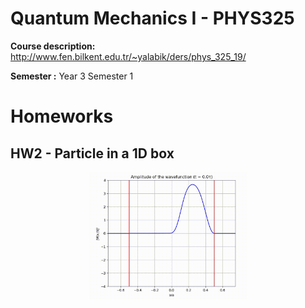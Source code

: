 # Quantum Mechanics I - PHYS325
**Course description:** http://www.fen.bilkent.edu.tr/~yalabik/ders/phys_325_19/

**Semester :** Year 3 Semester 1

# Homeworks

## HW2 - Particle in a 1D box

<p align="center">
  <img width=50% height=50% src="https://github.com/soly33tworks/ME-PHYS_Undergraduate_Courses/blob/main/PHYS325-Quantum_Mechanics_I/assets/Screen%20Recording%20(9-9-2022%2012-42-28%20PM).gif?raw=true">
</p>
